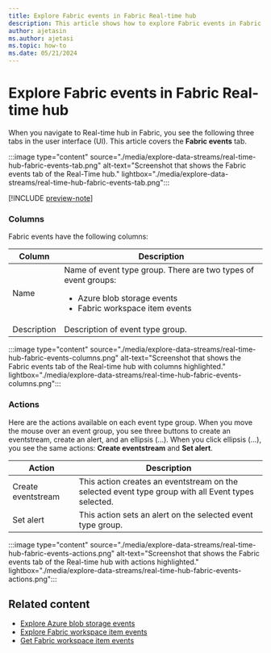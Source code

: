 ```yaml
---
title: Explore Fabric events in Fabric Real-time hub
description: This article shows how to explore Fabric events in Fabric Real-time hub. It provides details on the Fabric events tab in the Real-time hub user interface.
author: ajetasin
ms.author: ajetasi
ms.topic: how-to
ms.date: 05/21/2024
---
```


# Explore Fabric events in Fabric Real-time hub
When you navigate to Real-time hub in Fabric, you see the following three tabs in the user interface (UI). This article covers the **Fabric events** tab. 

:::image type="content" source="./media/explore-data-streams/real-time-hub-fabric-events-tab.png" alt-text="Screenshot that shows the Fabric events tab of the Real-Time hub." lightbox="./media/explore-data-streams/real-time-hub-fabric-events-tab.png":::

[!INCLUDE [preview-note](./includes/preview-note.md)]

### Columns
Fabric events have the following columns: 

| Column | Description | 
| ------ | ----------- | 
| Name | Name of event type group. There are two types of event groups: <ul><li>Azure blob storage events</li><li>Fabric workspace item events</li></ul>|
| Description | Description of event type group. |


:::image type="content" source="./media/explore-data-streams/real-time-hub-fabric-events-columns.png" alt-text="Screenshot that shows the Fabric events tab of the Real-time hub with columns highlighted." lightbox="./media/explore-data-streams/real-time-hub-fabric-events-columns.png":::


### Actions
Here are the actions available on each event type group. When you move the mouse over an event group, you see three buttons to create an eventstream, create an alert, and an ellipsis (...). When you click ellipsis (...), you see the same actions: **Create eventstream** and **Set alert**. 

| Action | Description | 
| ------ | ----------- | 
| Create eventstream | This action creates an eventstream on the selected event type group with all Event types selected. |
| Set alert | This action sets an alert on the selected event type group. |

:::image type="content" source="./media/explore-data-streams/real-time-hub-fabric-events-actions.png" alt-text="Screenshot that shows the Fabric events tab of the Real-time hub with actions highlighted." lightbox="./media/explore-data-streams/real-time-hub-fabric-events-actions.png":::

## Related content

- [Explore Azure blob storage events](explore-azure-blob-storage-events.md)
- [Explore Fabric workspace item events](explore-fabric-workspace-item-events.md)
- [Get Fabric workspace item events](create-streams-fabric-workspace-item-events.md)


